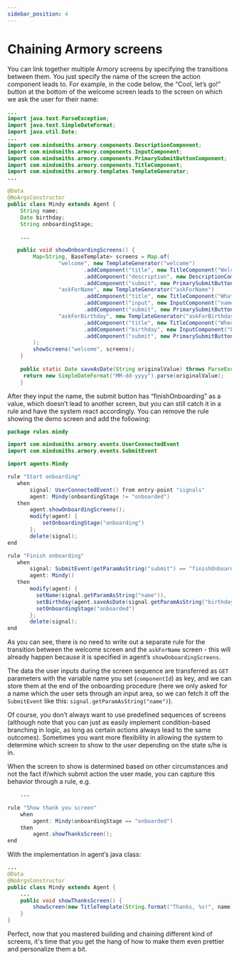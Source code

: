 ```yaml
---
sidebar_position: 4
---
```


# Chaining Armory screens
You can link together multiple Armory screens by specifying the transitions between them. 
You just specify the name of the screen the action component leads to. 
For example, in the code below, the “Cool, let’s go!” button at the bottom of the welcome screen leads to the screen on 
which we ask the user for their name:

```java title="rule_engine/src/main/java/agents/Mindy.java"
...
import java.text.ParseException;
import java.text.SimpleDateFormat;
import java.util.Date;
...
import com.mindsmiths.armory.components.DescriptionComponent;
import com.mindsmiths.armory.components.InputComponent;
import com.mindsmiths.armory.components.PrimarySubmitButtonComponent;
import com.mindsmiths.armory.components.TitleComponent;
import com.mindsmiths.armory.templates.TemplateGenerator;
...

@Data
@NoArgsConstructor
public class Mindy extends Agent {
    String name;
    Date birthday;
    String onboardingStage;
    
    ...

   public void showOnboardingScreens() {
        Map<String, BaseTemplate> screens = Map.of(
                "welcome", new TemplateGenerator("welcome")
                        .addComponent("title", new TitleComponent("Welcome to the demo"))
                        .addComponent("description", new DescriptionComponent("We'll create a really simple onboarding process."))
                        .addComponent("submit", new PrimarySubmitButtonComponent("Cool, let's go!", "askForName")),
                "askForName", new TemplateGenerator("askForName")
                        .addComponent("title", new TitleComponent("What's your name?"))
                        .addComponent("input", new InputComponent("name", "Type your name here", true))
                        .addComponent("submit", new PrimarySubmitButtonComponent("Done, next!", "askForBirthday")),
                "askForBirthday", new TemplateGenerator("askForBirthday")
                        .addComponent("title", new TitleComponent("When is your birthday?"))
                        .addComponent("birthday", new InputComponent("birthday", "mm/dd/yyyy", "date", true))
                        .addComponent("submit", new PrimarySubmitButtonComponent("Finish", "finishOnboarding"))
        );
        showScreens("welcome", screens);
    }
    
    public static Date saveAsDate(String originalValue) throws ParseException {
     return new SimpleDateFormat("MM-dd-yyyy").parse(originalValue);
    }
```

After they input the name, the submit button has “finishOnboarding” as a value, which doesn’t lead to another screen, but you can still catch it in a rule and have the system react accordingly. You can remove the rule showing the demo screen and add the following:

```java title="rule_engine/src/main/resources/rules/mindy/Mindy.drl"
package rules.mindy

import com.mindsmiths.armory.events.UserConnectedEvent
import com.mindsmiths.armory.events.SubmitEvent

import agents.Mindy

rule "Start onboarding"
   when
       signal: UserConnectedEvent() from entry-point "signals"
       agent: Mindy(onboardingStage != "onboarded")
   then
       agent.showOnboardingScreens();
       modify(agent) {
           setOnboardingStage("onboarding")
       };
       delete(signal);
end

rule "Finish onboarding"
   when
       signal: SubmitEvent(getParamAsString("submit") == "finishOnboarding") from entry-point "signals"
       agent: Mindy()
   then
       modify(agent) {
	     setName(signal.getParamAsString("name")),
	     setBirthday(agent.saveAsDate(signal.getParamAsString("birthday"))),
         setOnboardingStage("onboarded")
       };
       delete(signal);
end
```
As you can see, there is no need to write out a separate rule for the transition between the welcome screen and the `askForName`
screen - this will already happen because it is specified in agent’s `showOnboardingScreens`.

The data the user inputs during the screen sequence are transferred as `GET` parameters with the variable name you
set (`componentId`) as key, and we can store them at the end of the onboarding procedure (here we only asked for a name which the user sets through an input area, so we can fetch it off the `SubmitEvent` like this:
`signal.getParamAsString("name")`).

Of course, you don’t always want to use predefined sequences of screens (although note that you can just as easily 
implement condition-based branching in logic, as long as certain actions always lead to the same outcomes). 
Sometimes you want more flexibility in allowing the system to determine which screen to show to the user depending on the 
state s/he is in.

When the screen to show is determined based on other circumstances and not the fact if/which submit action the user made, you can capture this behavior through a rule, e.g.

```java title="rule_engine/src/main/resources/rules/mindy/Mindy.drl"
    ...
    
rule "Show thank you screen"
    when
        agent: Mindy(onboardingStage == "onboarded")
    then
        agent.showThanksScreen();
end
```
With the implementation in agent’s java class:
```java title="rule_engine/src/main/java/agents/Mindy.java"
...
@Data
@NoArgsConstructor
public class Mindy extends Agent {
    ...
    public void showThanksScreen() {
        showScreen(new TitleTemplate(String.format("Thanks, %s!", name)));
    }
}
```
Perfect, now that you mastered building and chaining different kind of screens, it's time that you get the hang of how to make them
even prettier and personalize them a bit.